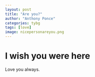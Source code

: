 ```yaml
---
layout: post
title: "Are you?"
author: "Anthony Ponce"
categories: tybg
tags: [love]
image: nicepersonareyou.png
---
```


# I wish you were here

Love you always.
